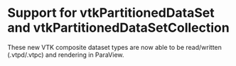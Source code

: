 # Support for vtkPartitionedDataSet and vtkPartitionedDataSetCollection

These new VTK composite dataset types are now able to be read/written
(.vtpd/.vtpc) and rendering in ParaView.
